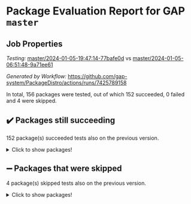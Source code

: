 # Package Evaluation Report for GAP `master`

## Job Properties

*Testing:* [master/2024-01-05-19:47:14-77bafe0d](https://github.com/gap-system/PackageDistro/blob/data/reports/master/2024-01-05-19:47:14-77bafe0d) vs [master/2024-01-05-06:51:48-9a71ee61](https://github.com/gap-system/PackageDistro/blob/data/reports/master/2024-01-05-06:51:48-9a71ee61)

*Generated by Workflow:* https://github.com/gap-system/PackageDistro/actions/runs/7425789158

In total, 156 packages were tested, out of which 152 succeeded, 0 failed and 4 were skipped.

## :heavy_check_mark: Packages still succeeding

152 package(s) succeeded tests also on the previous version.
<details><summary>Click to show packages!</summary>

- 4ti2interface 2023.02-04 [(success)](https://github.com/gap-system/PackageDistro/actions/runs/7425789158/job/20208686225)
- ace 5.6.2 [(success)](https://github.com/gap-system/PackageDistro/actions/runs/7425789158/job/20208686493)
- aclib 1.3.2 [(success)](https://github.com/gap-system/PackageDistro/actions/runs/7425789158/job/20208686688)
- agt 0.3.1 [(success)](https://github.com/gap-system/PackageDistro/actions/runs/7425789158/job/20208686920)
- alnuth 3.2.1 [(success)](https://github.com/gap-system/PackageDistro/actions/runs/7425789158/job/20208687118)
- anupq 3.3.0 [(success)](https://github.com/gap-system/PackageDistro/actions/runs/7425789158/job/20208687326)
- atlasrep 2.1.8 [(success)](https://github.com/gap-system/PackageDistro/actions/runs/7425789158/job/20208687549)
- autodoc 2023.06.19 [(success)](https://github.com/gap-system/PackageDistro/actions/runs/7425789158/job/20208687705)
- automata 1.15 [(success)](https://github.com/gap-system/PackageDistro/actions/runs/7425789158/job/20208690200)
- automgrp 1.3.2 [(success)](https://github.com/gap-system/PackageDistro/actions/runs/7425789158/job/20208690834)
- autpgrp 1.11 [(success)](https://github.com/gap-system/PackageDistro/actions/runs/7425789158/job/20208691242)
- cap 2024.01-01 [(success)](https://github.com/gap-system/PackageDistro/actions/runs/7425789158/job/20208692959)
- caratinterface 2.3.6 [(success)](https://github.com/gap-system/PackageDistro/actions/runs/7425789158/job/20208694326)
- cddinterface 2022.11.01 [(success)](https://github.com/gap-system/PackageDistro/actions/runs/7425789158/job/20208694668)
- circle 1.6.6 [(success)](https://github.com/gap-system/PackageDistro/actions/runs/7425789158/job/20208694921)
- classicpres 1.22 [(success)](https://github.com/gap-system/PackageDistro/actions/runs/7425789158/job/20208695155)
- cohomolo 1.6.11 [(success)](https://github.com/gap-system/PackageDistro/actions/runs/7425789158/job/20208695400)
- congruence 1.2.5 [(success)](https://github.com/gap-system/PackageDistro/actions/runs/7425789158/job/20208695633)
- corelg 1.56 [(success)](https://github.com/gap-system/PackageDistro/actions/runs/7425789158/job/20208695872)
- crime 1.6 [(success)](https://github.com/gap-system/PackageDistro/actions/runs/7425789158/job/20208696169)
- crisp 1.4.6 [(success)](https://github.com/gap-system/PackageDistro/actions/runs/7425789158/job/20208696446)
- crypting 0.10.4 [(success)](https://github.com/gap-system/PackageDistro/actions/runs/7425789158/job/20208696766)
- cryst 4.1.27 [(success)](https://github.com/gap-system/PackageDistro/actions/runs/7425789158/job/20208697014)
- crystcat 1.1.10 [(success)](https://github.com/gap-system/PackageDistro/actions/runs/7425789158/job/20208697271)
- ctbllib 1.3.7 [(success)](https://github.com/gap-system/PackageDistro/actions/runs/7425789158/job/20208697522)
- cubefree 1.19 [(success)](https://github.com/gap-system/PackageDistro/actions/runs/7425789158/job/20208697813)
- curlinterface 2.3.2 [(success)](https://github.com/gap-system/PackageDistro/actions/runs/7425789158/job/20208698078)
- cvec 2.8.1 [(success)](https://github.com/gap-system/PackageDistro/actions/runs/7425789158/job/20208698303)
- datastructures 0.3.0 [(success)](https://github.com/gap-system/PackageDistro/actions/runs/7425789158/job/20208698517)
- deepthought 1.0.6 [(success)](https://github.com/gap-system/PackageDistro/actions/runs/7425789158/job/20208698748)
- design 1.8 [(success)](https://github.com/gap-system/PackageDistro/actions/runs/7425789158/job/20208699025)
- difsets 2.3.1 [(success)](https://github.com/gap-system/PackageDistro/actions/runs/7425789158/job/20208699239)
- digraphs 1.6.3 [(success)](https://github.com/gap-system/PackageDistro/actions/runs/7425789158/job/20208699467)
- edim 1.3.7 [(success)](https://github.com/gap-system/PackageDistro/actions/runs/7425789158/job/20208699701)
- example 4.3.4 [(success)](https://github.com/gap-system/PackageDistro/actions/runs/7425789158/job/20208699924)
- examplesforhomalg 2023.10-01 [(success)](https://github.com/gap-system/PackageDistro/actions/runs/7425789158/job/20208700117)
- factint 1.6.3 [(success)](https://github.com/gap-system/PackageDistro/actions/runs/7425789158/job/20208700323)
- ferret 1.0.9 [(success)](https://github.com/gap-system/PackageDistro/actions/runs/7425789158/job/20208700546)
- fga 1.5.0 [(success)](https://github.com/gap-system/PackageDistro/actions/runs/7425789158/job/20208700736)
- fining 1.5.6 [(success)](https://github.com/gap-system/PackageDistro/actions/runs/7425789158/job/20208700966)
- float 1.0.3 [(success)](https://github.com/gap-system/PackageDistro/actions/runs/7425789158/job/20208701178)
- format 1.4.3 [(success)](https://github.com/gap-system/PackageDistro/actions/runs/7425789158/job/20208701453)
- forms 1.2.9 [(success)](https://github.com/gap-system/PackageDistro/actions/runs/7425789158/job/20208701647)
- fplsa 1.2.6 [(success)](https://github.com/gap-system/PackageDistro/actions/runs/7425789158/job/20208701910)
- fr 2.4.12 [(success)](https://github.com/gap-system/PackageDistro/actions/runs/7425789158/job/20208702079)
- francy 2.0.3 [(success)](https://github.com/gap-system/PackageDistro/actions/runs/7425789158/job/20208702273)
- fwtree 1.3 [(success)](https://github.com/gap-system/PackageDistro/actions/runs/7425789158/job/20208702489)
- gapdoc 1.6.6 [(success)](https://github.com/gap-system/PackageDistro/actions/runs/7425789158/job/20208702718)
- gauss 2023.02-04 [(success)](https://github.com/gap-system/PackageDistro/actions/runs/7425789158/job/20208702913)
- gaussforhomalg 2023.11-01 [(success)](https://github.com/gap-system/PackageDistro/actions/runs/7425789158/job/20208703103)
- gbnp 1.0.5 [(success)](https://github.com/gap-system/PackageDistro/actions/runs/7425789158/job/20208703327)
- generalizedmorphismsforcap 2023.08-02 [(success)](https://github.com/gap-system/PackageDistro/actions/runs/7425789158/job/20208703532)
- genss 1.6.8 [(success)](https://github.com/gap-system/PackageDistro/actions/runs/7425789158/job/20208703745)
- gradedmodules 2023.09-01 [(success)](https://github.com/gap-system/PackageDistro/actions/runs/7425789158/job/20208703911)
- gradedringforhomalg 2023.08-01 [(success)](https://github.com/gap-system/PackageDistro/actions/runs/7425789158/job/20208704111)
- grape 4.9.0 [(success)](https://github.com/gap-system/PackageDistro/actions/runs/7425789158/job/20208704312)
- groupoids 1.73 [(success)](https://github.com/gap-system/PackageDistro/actions/runs/7425789158/job/20208704527)
- grpconst 2.6.4 [(success)](https://github.com/gap-system/PackageDistro/actions/runs/7425789158/job/20208704752)
- guarana 0.96.3 [(success)](https://github.com/gap-system/PackageDistro/actions/runs/7425789158/job/20208704945)
- guava 3.18 [(success)](https://github.com/gap-system/PackageDistro/actions/runs/7425789158/job/20208705115)
- hap 1.60 [(success)](https://github.com/gap-system/PackageDistro/actions/runs/7425789158/job/20208705296)
- hapcryst 0.1.15 [(success)](https://github.com/gap-system/PackageDistro/actions/runs/7425789158/job/20208705489)
- hecke 1.5.3 [(success)](https://github.com/gap-system/PackageDistro/actions/runs/7425789158/job/20208705694)
- help 3.5 [(success)](https://github.com/gap-system/PackageDistro/actions/runs/7425789158/job/20208705888)
- homalg 2023.10-01 [(success)](https://github.com/gap-system/PackageDistro/actions/runs/7425789158/job/20208706090)
- homalgtocas 2023.11-01 [(success)](https://github.com/gap-system/PackageDistro/actions/runs/7425789158/job/20208706284)
- idrel 2.45 [(success)](https://github.com/gap-system/PackageDistro/actions/runs/7425789158/job/20208706501)
- images 1.3.1 [(success)](https://github.com/gap-system/PackageDistro/actions/runs/7425789158/job/20208706714)
- intpic 0.3.0 [(success)](https://github.com/gap-system/PackageDistro/actions/runs/7425789158/job/20208709861)
- io 4.8.2 [(success)](https://github.com/gap-system/PackageDistro/actions/runs/7425789158/job/20208710233)
- io_forhomalg 2023.02-04 [(success)](https://github.com/gap-system/PackageDistro/actions/runs/7425789158/job/20208710454)
- irredsol 1.4.4 [(success)](https://github.com/gap-system/PackageDistro/actions/runs/7425789158/job/20208710670)
- json 2.1.1 [(success)](https://github.com/gap-system/PackageDistro/actions/runs/7425789158/job/20208710926)
- jupyterkernel 1.5.0 [(success)](https://github.com/gap-system/PackageDistro/actions/runs/7425789158/job/20208711151)
- jupyterviz 1.5.6 [(success)](https://github.com/gap-system/PackageDistro/actions/runs/7425789158/job/20208711400)
- kan 1.36 [(success)](https://github.com/gap-system/PackageDistro/actions/runs/7425789158/job/20208711617)
- kbmag 1.5.11 [(success)](https://github.com/gap-system/PackageDistro/actions/runs/7425789158/job/20208711873)
- laguna 3.9.6 [(success)](https://github.com/gap-system/PackageDistro/actions/runs/7425789158/job/20208712115)
- liealgdb 2.2.1 [(success)](https://github.com/gap-system/PackageDistro/actions/runs/7425789158/job/20208712375)
- liepring 2.8 [(success)](https://github.com/gap-system/PackageDistro/actions/runs/7425789158/job/20208712589)
- liering 2.4.2 [(success)](https://github.com/gap-system/PackageDistro/actions/runs/7425789158/job/20208712834)
- linearalgebraforcap 2023.12-05 [(success)](https://github.com/gap-system/PackageDistro/actions/runs/7425789158/job/20208713048)
- localizeringforhomalg 2023.10-01 [(success)](https://github.com/gap-system/PackageDistro/actions/runs/7425789158/job/20208713308)
- loops 3.4.3 [(success)](https://github.com/gap-system/PackageDistro/actions/runs/7425789158/job/20208713586)
- lpres 1.0.3 [(success)](https://github.com/gap-system/PackageDistro/actions/runs/7425789158/job/20208713827)
- majoranaalgebras 1.5.1 [(success)](https://github.com/gap-system/PackageDistro/actions/runs/7425789158/job/20208714087)
- mapclass 1.4.6 [(success)](https://github.com/gap-system/PackageDistro/actions/runs/7425789158/job/20208714330)
- matgrp 0.70 [(success)](https://github.com/gap-system/PackageDistro/actions/runs/7425789158/job/20208714557)
- matricesforhomalg 2023.11-02 [(success)](https://github.com/gap-system/PackageDistro/actions/runs/7425789158/job/20208714796)
- modisom 2.5.4 [(success)](https://github.com/gap-system/PackageDistro/actions/runs/7425789158/job/20208715102)
- modulepresentationsforcap 2023.10-01 [(success)](https://github.com/gap-system/PackageDistro/actions/runs/7425789158/job/20208715413)
- modules 2023.10-01 [(success)](https://github.com/gap-system/PackageDistro/actions/runs/7425789158/job/20208715653)
- monoidalcategories 2023.12-01 [(success)](https://github.com/gap-system/PackageDistro/actions/runs/7425789158/job/20208715898)
- nconvex 2022.09-01 [(success)](https://github.com/gap-system/PackageDistro/actions/runs/7425789158/job/20208716140)
- nilmat 1.4.2 [(success)](https://github.com/gap-system/PackageDistro/actions/runs/7425789158/job/20208716381)
- nock 1.5 [(success)](https://github.com/gap-system/PackageDistro/actions/runs/7425789158/job/20208716594)
- normalizinterface 1.3.6 [(success)](https://github.com/gap-system/PackageDistro/actions/runs/7425789158/job/20208716943)
- nq 2.5.10 [(success)](https://github.com/gap-system/PackageDistro/actions/runs/7425789158/job/20208717271)
- numericalsgps 1.3.1 [(success)](https://github.com/gap-system/PackageDistro/actions/runs/7425789158/job/20208717486)
- openmath 11.5.3 [(success)](https://github.com/gap-system/PackageDistro/actions/runs/7425789158/job/20208717749)
- orb 4.9.0 [(success)](https://github.com/gap-system/PackageDistro/actions/runs/7425789158/job/20208717990)
- packagemanager 1.4.2 [(success)](https://github.com/gap-system/PackageDistro/actions/runs/7425789158/job/20208718213)
- patternclass 2.4.3 [(success)](https://github.com/gap-system/PackageDistro/actions/runs/7425789158/job/20208718459)
- permut 2.0.4 [(success)](https://github.com/gap-system/PackageDistro/actions/runs/7425789158/job/20208718689)
- polenta 1.3.10 [(success)](https://github.com/gap-system/PackageDistro/actions/runs/7425789158/job/20208718890)
- polymaking 0.8.7 [(success)](https://github.com/gap-system/PackageDistro/actions/runs/7425789158/job/20208719114)
- primgrp 3.4.4 [(success)](https://github.com/gap-system/PackageDistro/actions/runs/7425789158/job/20208719304)
- profiling 2.5.4 [(success)](https://github.com/gap-system/PackageDistro/actions/runs/7425789158/job/20208719960)
- qpa 1.35 [(success)](https://github.com/gap-system/PackageDistro/actions/runs/7425789158/job/20208720161)
- quagroup 1.8.3 [(success)](https://github.com/gap-system/PackageDistro/actions/runs/7425789158/job/20208720361)
- radiroot 2.9 [(success)](https://github.com/gap-system/PackageDistro/actions/runs/7425789158/job/20208720566)
- rcwa 4.7.1 [(success)](https://github.com/gap-system/PackageDistro/actions/runs/7425789158/job/20208720757)
- rds 1.8 [(success)](https://github.com/gap-system/PackageDistro/actions/runs/7425789158/job/20208720929)
- recog 1.4.2 [(success)](https://github.com/gap-system/PackageDistro/actions/runs/7425789158/job/20208721109)
- repndecomp 1.3.0 [(success)](https://github.com/gap-system/PackageDistro/actions/runs/7425789158/job/20208721295)
- repsn 3.1.1 [(success)](https://github.com/gap-system/PackageDistro/actions/runs/7425789158/job/20208721495)
- resclasses 4.7.3 [(success)](https://github.com/gap-system/PackageDistro/actions/runs/7425789158/job/20208721691)
- ringsforhomalg 2023.11-02 [(success)](https://github.com/gap-system/PackageDistro/actions/runs/7425789158/job/20208721877)
- sco 2023.08-01 [(success)](https://github.com/gap-system/PackageDistro/actions/runs/7425789158/job/20208722079)
- scscp 2.4.1 [(success)](https://github.com/gap-system/PackageDistro/actions/runs/7425789158/job/20208722268)
- semigroups 5.3.2 [(success)](https://github.com/gap-system/PackageDistro/actions/runs/7425789158/job/20208722461)
- sglppow 2.3 [(success)](https://github.com/gap-system/PackageDistro/actions/runs/7425789158/job/20208722626)
- sgpviz 0.999.5 [(success)](https://github.com/gap-system/PackageDistro/actions/runs/7425789158/job/20208722798)
- simpcomp 2.1.14 [(success)](https://github.com/gap-system/PackageDistro/actions/runs/7425789158/job/20208722981)
- singular 2023.02.09 [(success)](https://github.com/gap-system/PackageDistro/actions/runs/7425789158/job/20208723147)
- sl2reps 1.1 [(success)](https://github.com/gap-system/PackageDistro/actions/runs/7425789158/job/20208723334)
- sla 1.5.3 [(success)](https://github.com/gap-system/PackageDistro/actions/runs/7425789158/job/20208723501)
- smallgrp 1.5.3 [(success)](https://github.com/gap-system/PackageDistro/actions/runs/7425789158/job/20208723685)
- smallsemi 0.6.13 [(success)](https://github.com/gap-system/PackageDistro/actions/runs/7425789158/job/20208723908)
- sonata 2.9.6 [(success)](https://github.com/gap-system/PackageDistro/actions/runs/7425789158/job/20208724080)
- sophus 1.27 [(success)](https://github.com/gap-system/PackageDistro/actions/runs/7425789158/job/20208724273)
- sotgrps 1.2 [(success)](https://github.com/gap-system/PackageDistro/actions/runs/7425789158/job/20208724472)
- spinsym 1.5.2 [(success)](https://github.com/gap-system/PackageDistro/actions/runs/7425789158/job/20208724659)
- standardff 1.0 [(success)](https://github.com/gap-system/PackageDistro/actions/runs/7425789158/job/20208724846)
- symbcompcc 1.3.2 [(success)](https://github.com/gap-system/PackageDistro/actions/runs/7425789158/job/20208725045)
- thelma 1.3 [(success)](https://github.com/gap-system/PackageDistro/actions/runs/7425789158/job/20208725225)
- tomlib 1.2.9 [(success)](https://github.com/gap-system/PackageDistro/actions/runs/7425789158/job/20208725449)
- toolsforhomalg 2023.11-01 [(success)](https://github.com/gap-system/PackageDistro/actions/runs/7425789158/job/20208725612)
- toric 1.9.5 [(success)](https://github.com/gap-system/PackageDistro/actions/runs/7425789158/job/20208725789)
- toricvarieties 2022.07.13 [(success)](https://github.com/gap-system/PackageDistro/actions/runs/7425789158/job/20208725981)
- transgrp 3.6.5 [(success)](https://github.com/gap-system/PackageDistro/actions/runs/7425789158/job/20208726146)
- ugaly 4.1.3 [(success)](https://github.com/gap-system/PackageDistro/actions/runs/7425789158/job/20208726302)
- unipot 1.5 [(success)](https://github.com/gap-system/PackageDistro/actions/runs/7425789158/job/20208726497)
- unitlib 4.2.0 [(success)](https://github.com/gap-system/PackageDistro/actions/runs/7425789158/job/20208726682)
- utils 0.84 [(success)](https://github.com/gap-system/PackageDistro/actions/runs/7425789158/job/20208726858)
- uuid 0.7 [(success)](https://github.com/gap-system/PackageDistro/actions/runs/7425789158/job/20208727042)
- walrus 0.9991 [(success)](https://github.com/gap-system/PackageDistro/actions/runs/7425789158/job/20208727229)
- wedderga 4.10.4 [(success)](https://github.com/gap-system/PackageDistro/actions/runs/7425789158/job/20208727381)
- xmod 2.91 [(success)](https://github.com/gap-system/PackageDistro/actions/runs/7425789158/job/20208727589)
- xmodalg 1.23 [(success)](https://github.com/gap-system/PackageDistro/actions/runs/7425789158/job/20208727778)
- yangbaxter 0.10.3 [(success)](https://github.com/gap-system/PackageDistro/actions/runs/7425789158/job/20208727990)
- zeromqinterface 0.14 [(success)](https://github.com/gap-system/PackageDistro/actions/runs/7425789158/job/20208728164)
</details>

## :heavy_minus_sign: Packages that were skipped

4 package(s) skipped tests also on the previous version.
<details><summary>Click to show packages!</summary>

- browse 1.8.21 [(skipped)](https://github.com/gap-system/PackageDistro/actions/runs/7425789158/job/20208159498)
- itc 1.5.1 [(skipped)](https://github.com/gap-system/PackageDistro/actions/runs/7425789158/job/20208159498)
- polycyclic 2.16 [(skipped)](https://github.com/gap-system/PackageDistro/actions/runs/7425789158/job/20208159498)
- xgap 4.31 [(skipped)](https://github.com/gap-system/PackageDistro/actions/runs/7425789158/job/20208159498)
</details>

